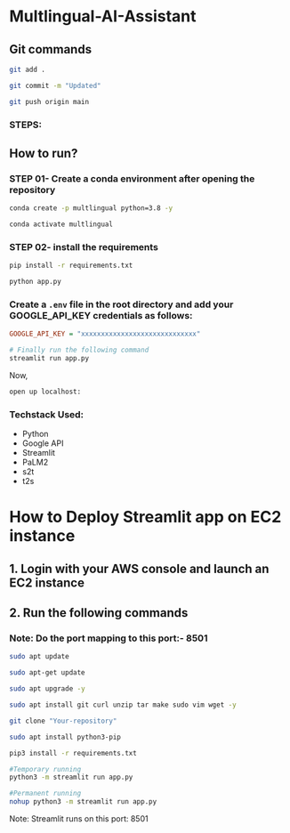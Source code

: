# Multlingual-AI-Assistant


## Git commands

```bash
git add .

git commit -m "Updated"

git push origin main
```
### STEPS:
## How to run? 
### STEP 01- Create a conda environment after opening the repository
```bash
conda create -p multlingual python=3.8 -y
```

```bash
conda activate multlingual
```

### STEP 02- install the requirements
```bash
pip install -r requirements.txt
```

```bash
python app.py
```


### Create a `.env` file in the root directory and add your GOOGLE_API_KEY credentials as follows:

```ini
GOOGLE_API_KEY = "xxxxxxxxxxxxxxxxxxxxxxxxxxxxx"
```


```bash
# Finally run the following command
streamlit run app.py
```

Now,
```bash
open up localhost:
```


### Techstack Used:

- Python
- Google API
- Streamlit
- PaLM2
- s2t
- t2s



# How to Deploy Streamlit app on EC2 instance

## 1. Login with your AWS console and launch an EC2 instance

## 2. Run the following commands

### Note: Do the port mapping to this port:- 8501

```bash
sudo apt update
```

```bash
sudo apt-get update
```

```bash
sudo apt upgrade -y
```

```bash
sudo apt install git curl unzip tar make sudo vim wget -y
```


```bash
git clone "Your-repository"
```

```bash
sudo apt install python3-pip
```

```bash
pip3 install -r requirements.txt
```

```bash
#Temporary running
python3 -m streamlit run app.py
```

```bash
#Permanent running
nohup python3 -m streamlit run app.py
```

Note: Streamlit runs on this port: 8501